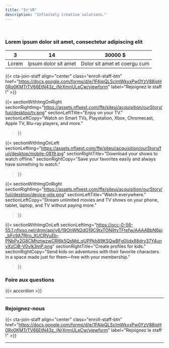```yaml
---
title: "In'VR"
description: "Infinitely creative solutions."
---
```


&nbsp;

### Lorem ipsum dolor sit amet, consectetur adipiscing elit

| 3 | 14 | 30000 $ |
| :-: | :-: | :-: |
| Lorem | Ipsum dolor sit amet | Dolor sit amet et coergu cum |

{{< cta-join-staff align="center" class="enroll-staff-btn" href="https://docs.google.com/forms/d/e/1FAIpQLSclmWkxxPw0YzV88jpH0Ro0KMTrTV66EtN43z_jNrXmnULeCw/viewform" label="Rejoignez le staff !" >}}
&nbsp;
&nbsp;

{{< sectionWithImgOnRight
  sectionRightImg="https://assets.nflxext.com/ffe/siteui/acquisition/ourStory/fuji/desktop/tv.png"
  sectionLeftTitle="Enjoy on your TV."
  sectionLeftCopy="Watch on Smart TVs, Playstation, Xbox, Chromecast, Apple TV, Blu-ray players, and more."
>}}

{{< sectionWithImgOnLeft
  sectionLeftImg="https://assets.nflxext.com/ffe/siteui/acquisition/ourStory/fuji/desktop/mobile-0819.jpg"
  sectionRightTitle="Download your shows to watch offline."
  sectionRightCopy="Save your favorites easily and always have something to watch."
>}}

{{< sectionWithImgOnRight
  sectionRightImg="https://assets.nflxext.com/ffe/siteui/acquisition/ourStory/fuji/desktop/device-pile.png"
  sectionLeftTitle="Watch everywhere."
  sectionLeftCopy="Stream unlimited movies and TV shows on your phone, tablet, laptop, and TV without paying more."
>}}

{{< sectionWithImgOnLeft
  sectionLeftImg="https://occ-0-56-55.1.nflxso.net/dnm/api/v6/19OhWN2dO19C9txTON9tvTFtefw/AAAABbN6pi_bFc9A7RIro_XUCRVuEb-PNbPx2G8CMhztwzwCRI6k5QsMd_qUPPkb89KSQwBFg0ijdx88drv37Y4unvXzCjB-V0vIk3mP.png"
  sectionRightTitle="Create profiles for kids."
  sectionRightCopy="Send kids on adventures with their favorite characters in a space made just for them—free with your membership."
>}}
&nbsp;
&nbsp;

### Foire aux questions

{{< accordion >}}

---

### Rejoignez-nous

{{< cta-join-staff align="center" class="enroll-staff-btn" href="https://docs.google.com/forms/d/e/1FAIpQLSclmWkxxPw0YzV88jpH0Ro0KMTrTV66EtN43z_jNrXmnULeCw/viewform" label="Rejoignez le staff !" >}}

---
